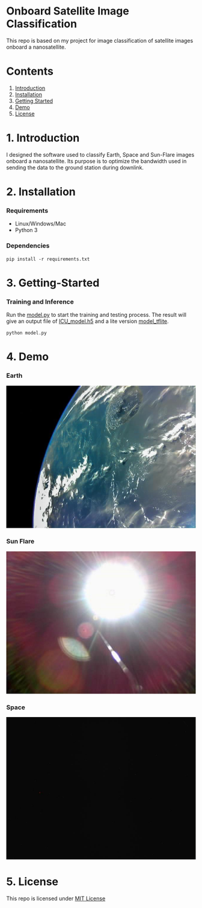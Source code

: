 # Onboard Satellite Image Classification
This repo is based on my project for image classification of satellite images onboard a nanosatellite.

# Contents
1. [Introduction](https://github.com/chandlerbing65nm/Onboard-Satellite-Image-Classification#Introduction)
2. [Installation](https://github.com/chandlerbing65nm/Onboard-Satellite-Image-Classification#Installation)
3. [Getting Started](https://github.com/chandlerbing65nm/Onboard-Satellite-Image-Classification#Getting-Started)
4. [Demo](https://github.com/chandlerbing65nm/Onboard-Satellite-Image-Classification#Demo)
5. [License](https://github.com/chandlerbing65nm/Onboard-Satellite-Image-Classification#License)

# 1. Introduction
I designed the software used to classify Earth, Space and Sun-Flare images onboard a nanosatellite. Its purpose is to optimize the bandwidth used in sending the data to the ground station during downlink.

# 2. Installation
### Requirements
- Linux/Windows/Mac
- Python 3
### Dependencies
    pip install -r requirements.txt
    
# 3. Getting-Started
### Training and Inference
Run the [model.py](https://github.com/chandlerbing65nm/Onboard-Satellite-Image-Classification/blob/main/model.py) to start the training and testing process. The result will give an output file of [ICU_model.h5](https://github.com/chandlerbing65nm/Onboard-Satellite-Image-Classification/tree/main/Models) and a lite version [model_tflite](https://github.com/chandlerbing65nm/Onboard-Satellite-Image-Classification/tree/main/Models).
```
python model.py
```
# 4. Demo
### Earth
![alt text](https://github.com/chandlerbing65nm/Onboard-Satellite-Image-Classification/blob/main/Dataset/Test/Earth/BIRDS3-1-1.jpg)
### Sun Flare
![alt text](https://github.com/chandlerbing65nm/Onboard-Satellite-Image-Classification/blob/main/Dataset/Test/Flare/NanoSat-20.jpg)
### Space
![alt text](https://github.com/chandlerbing65nm/Onboard-Satellite-Image-Classification/blob/main/Dataset/Test/Space/D2_MFC_2019-02-27T191956086_%5B000.000%5D-thumb.jpg)

# 5. License
This repo is licensed under [MIT License](https://github.com/chandlerbing65nm/Onboard-Satellite-Image-Classification/blob/main/LICENSE)
